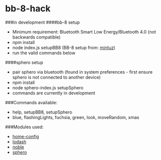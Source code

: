 # bb-8-hack

###in development
####bb-8 setup
- Minimum requirement: Bluetooth Smart Low Energy/Bluetooth 4.0 (not backwards compatible)
- npm install
- node index.js setupBB8 (BB-8 setup from: [mintuz](https://github.com/mintuz/BB8-Commander))
- run the valid commands below

####sphero setup
- pair sphero via bluetooth (found in system preferences - first ensure sphero is not connected to another device)
- npm install
- node sphero-index.js setupSphero
- commands are currently in development

###Commands available:
- help, setupBB8, setupSphero
- blue, flashingLights, fuchsia, green, look, moveRandom, xmas

###Modules used:
- [home-config](https://github.com/nylen/home-config)
- [lodash](https://github.com/lodash/lodash)
- [noble](https://github.com/sandeepmistry/noble)
- [sphero](https://github.com/orbotix/sphero.js)
